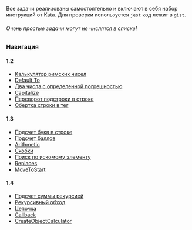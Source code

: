Все задачи реализованы самостоятельно и включают в себя набор инструкций от Kata. 
Для проверки используется `jest` код лежит в `gist`.

###### Очень простые задачи могут не числятся в списке!

### Навигация 
#### 1.2
+ [Калькулятор римских чисел](https://gist.github.com/Binatik/0e68a1a81cc9d6715b95490e5a7dfcd6)    
+ [Default To](https://gist.github.com/Binatik/b8c4aba9b7a11525a9b7b26b9a660b0c) 
+ [Два числа с определенной погрешностью](https://gist.github.com/Binatik/85ab8fe583e59218af4d8d3c0016ab8d)
+ [Capitalize](https://gist.github.com/Binatik/2a046b12f964f1ae9bf0b1ad81fafe73) 
+ [Переворот подстроки в строке](https://gist.github.com/Binatik/fa4c843459710baa9f1403657ffcb072) 
+ [Обертка строки в тег](https://gist.github.com/Binatik/17f9177fcba1634d4720d725509b115c)
#### 1.3 
+ [Подсчет букв в строке](https://gist.github.com/Binatik/5f15e705b9568242f9bb8fa377b69fdd)
+ [Подсчет баллов](https://gist.github.com/Binatik/d36fec567b1a917d9c801499c6536926)
+ [Arithmetic](https://gist.github.com/Binatik/6035c5b4eb3e05d564ffd14832d62447)
+ [Скобки](https://gist.github.com/Binatik/afafca5b3283115a58da435521fab905)
+ [Поиск по искомому элементу](https://gist.github.com/Binatik/8e391834aadad1a0b4544fbe689582aa)
+ [Replaces](https://gist.github.com/Binatik/351b14a4e119be2c2dab4c6965b6ee33)
+ [MoveToStart](https://gist.github.com/Binatik/007eb941b83b199a5c85386b44a32aad)
#### 1.4 
+ [Подсчет суммы рекурсией](https://gist.github.com/Binatik/5cf588e738f1cef2f32593edea3723f4)
+ [Рекурсивный обход](https://gist.github.com/Binatik/5695c3f72c5da071027816cd8156d2df)
+ [Цепочка](https://gist.github.com/Binatik/9e5d4ba5e0bedec4d53c7cb9ad63981a)
+ [Callback](https://gist.github.com/Binatik/35f28738f6b837468f6c0038818d425a)
+ [CreateObjectCalculator](https://gist.github.com/Binatik/4ffa526d3c48f651b08fc218b801c7a0)
